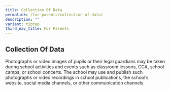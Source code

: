 ```yaml
---
title: Collection Of Data
permalink: /for-parents/collection-of-data/
description: ""
variant: tiptap
third_nav_title: For Parents
---
```

<h2><strong>Collection Of Data</strong></h2>
<p>Photographs or video images of pupils or their legal guardians may be
taken during school activities and events such as classroom lessons, CCA,
school camps, or school concerts. The school may use and publish such photographs
or video recordings in school publications, the school’s website, social
media channels, or other communication channels.</p>